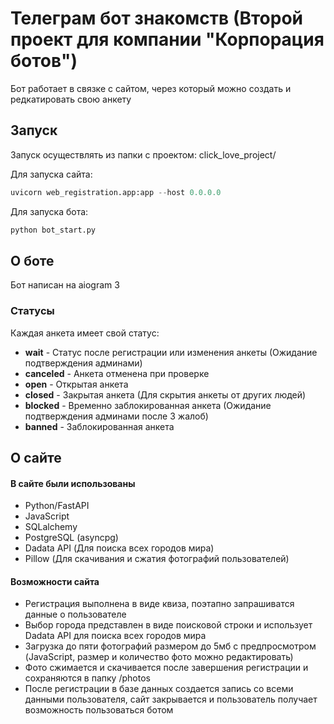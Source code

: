 # Телеграм бот знакомств (Второй проект для компании "Корпорация ботов")

Бот работает в связке с сайтом, через который можно создать и редкатировать свою анкету

## Запуск

Запуск осуществлять из папки с проектом: click_love_project/

Для запуска сайта:
```python
uvicorn web_registration.app:app --host 0.0.0.0
```

Для запуска бота:
```python
python bot_start.py
```

## О боте

Бот написан на aiogram 3

### Статусы

Каждая анкета имеет свой статус:
- **wait** - Статус после регистрации или изменения анкеты (Ожидание подтверждения админами)
- **canceled** - Анкета отменена при проверке
- **open** - Открытая анкета
- **closed** - Закрытая анкета (Для скрытия анкеты от других людей)
- **blocked** - Временно заблокированная анкета (Ожидание подтверждения админами после 3 жалоб)
- **banned** - Заблокированная анкета

## О сайте

#### В сайте были использованы
- Python/FastAPI
- JavaScript
- SQLalchemy
- PostgreSQL (asyncpg)
- Dadata API (Для поиска всех городов мира)
- Pillow (Для скачивания и сжатия фотографий пользователей)

#### Возможности сайта
- Регистрация выполнена в виде квиза, поэтапно запрашиватся данные о пользователе
- Выбор города представлен в виде поисковой строки и использует Dadata API для поиска всех городов мира
- Загрузка до пяти фотографий размером до 5мб с предпросмотром (JavaScript, размер и количество фото можно редактировать)
- Фото сжимается и скачивается после завершения регистрации и сохраняются в папку /photos
- После регистрации в базе данных создается запись со всеми данными пользователя, сайт закрывается и пользователь получает возможность пользоваться ботом